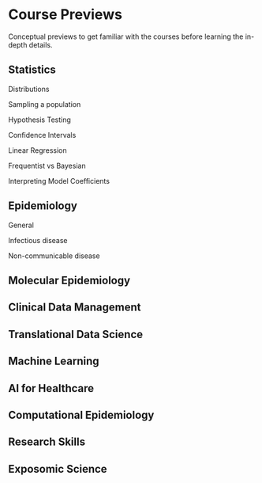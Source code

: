# Course Previews

Conceptual previews to get familiar with the courses before learning the in-depth details.

## Statistics

Distributions

Sampling a population

Hypothesis Testing

Confidence Intervals

Linear Regression

Frequentist vs Bayesian

Interpreting Model Coefficients


## Epidemiology

General

Infectious disease

Non-communicable disease

## Molecular Epidemiology


## Clinical Data Management


## Translational Data Science


## Machine Learning



## AI for Healthcare



## Computational Epidemiology


## Research Skills


## Exposomic Science






